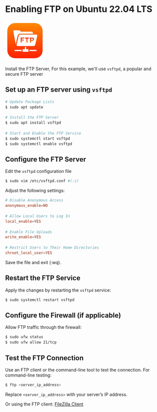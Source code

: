 # Enabling FTP on Ubuntu 22.04 LTS

![ftp](../images/ftp.png)

Install the FTP Server, For this example, we'll use `vsftpd`, a popular and secure FTP server

## Set up an FTP server using `vsftpd`

```bash
# Update Package Lists
$ sudo apt update

# Install the FTP Server
$ sudo apt install vsftpd

# Start and Enable the FTP Service
$ sudo systemctl start vsftpd
$ sudo systemctl enable vsftpd
```

## Configure the FTP Server

Edit the `vsftpd` configuration file

```bash
$ sudo vim /etc/vsftpd.conf #(:i)
```

Adjust the following settings:

```conf
# Disable Anonymous Access
anonymous_enable=NO

# Allow Local Users to Log In
local_enable=YES

# Enable File Uploads
write_enable=YES

# Restrict Users to Their Home Directories
chroot_local_user=YES
```

Save the file and exit (:wq).

## Restart the FTP Service

Apply the changes by restarting the `vsftpd` service:

```bash
$ sudo systemctl restart vsftpd
```

## Configure the Firewall (if applicable)

Allow FTP traffic through the firewall:

```bash
$ sudo ufw status
$ sudo ufw allow 21/tcp
```

## Test the FTP Connection

Use an FTP client or the command-line tool to test the connection. For command-line testing:

```bash
$ ftp <server_ip_address>
```

Replace `<server_ip_address>` with your server’s IP address.

Or using the FTP client: [FileZilla Client](https://filezilla-project.org/)
